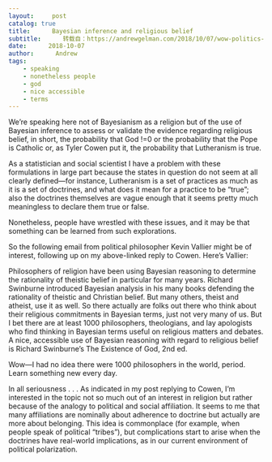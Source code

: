```yaml
---
layout:     post
catalog: true
title:      Bayesian inference and religious belief
subtitle:      转载自：https://andrewgelman.com/2018/10/07/wow-politics-elsewhere-weird-whassup-l-aids-healthcare-foundation/
date:      2018-10-07
author:      Andrew
tags:
    - speaking
    - nonetheless people
    - god
    - nice accessible
    - terms
---
```





We’re speaking here not of Bayesianism as a religion but of the use of Bayesian inference to assess or validate the evidence regarding religious belief, in short, the probability that God !=0 or the probability that the Pope is Catholic or, as Tyler Cowen put it, the probability that Lutheranism is true.

As a statistician and social scientist I have a problem with these formulations in large part because the states in question do not seem at all clearly defined—for instance, Lutheranism is a set of practices as much as it is a set of doctrines, and what does it mean for a practice to be “true”; also the doctrines themselves are vague enough that it seems pretty much meaningless to declare them true or false.

Nonetheless, people have wrestled with these issues, and it may be that something can be learned from such explorations.

So the following email from political philosopher Kevin Vallier might be of interest, following up on my above-linked reply to Cowen. Here’s Vallier:

> 
Philosophers of religion have been using Bayesian reasoning to determine the rationality of theistic belief in particular for many years. Richard Swinburne introduced Bayesian analysis in his many books defending the rationality of theistic and Christian belief. But many others, theist and atheist, use it as well. So there actually are folks out there who think about their religious commitments in Bayesian terms, just not very many of us. But I bet there are at least 1000 philosophers, theologians, and lay apologists who find thinking in Bayesian terms useful on religious matters and debates. 
A nice, accessible use of Bayesian reasoning with regard to religious belief is Richard Swinburne’s The Existence of God, 2nd ed.


Wow—I had no idea there were 1000 philosophers in the world, period. Learn something new every day.

In all seriousness . . . As indicated in my post replying to Cowen, I’m interested in the topic not so much out of an interest in religion but rather because of the analogy to political and social affiliation. It seems to me that many affiliations are nominally about adherence to doctrine but actually are more about belonging. This idea is commonplace (for example, when people speak of political “tribes”), but complications start to arise when the doctrines have real-world implications, as in our current environment of political polarization.



